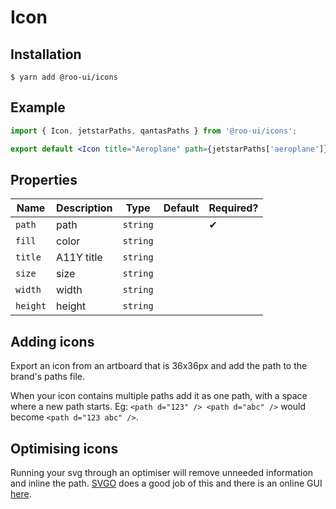 # Icon

<!-- STORY -->

## Installation

```shell
$ yarn add @roo-ui/icons
```

## Example

```jsx
import { Icon, jetstarPaths, qantasPaths } from '@roo-ui/icons';

export default <Icon title="Aeroplane" path={jetstarPaths['aeroplane']} size="5rem" />;
```

## Properties

| Name     | Description | Type     | Default | Required? |
|----------|-------------|----------|---------|-----------|
| `path`   | path        | `string` |         | ✔︎         |
| `fill`   | color       | `string` |         |           |
| `title`  | A11Y title  | `string` |         |           |
| `size`   | size        | `string` |         | ︎          |
| `width`  | width       | `string` |         |           |
| `height` | height      | `string` |         | ︎          |


## Adding icons

Export an icon from an artboard that is 36x36px and add the path to the brand's paths file.

When your icon contains multiple paths add it as one path, with a space where a new path starts.
Eg: `<path d="123" /> <path d="abc" />` would become `<path d="123 abc" />`.
 
## Optimising icons

Running your svg through an optimiser will remove unneeded information and inline the path. 
[SVGO](https://github.com/svg/svgo) does a good job of this and there is an online GUI [here](https://jakearchibald.github.io/svgomg).